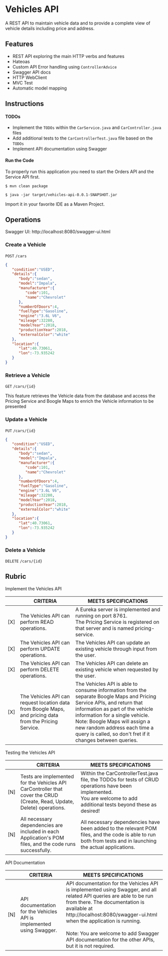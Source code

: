 # Vehicles API

A REST API to maintain vehicle data and to provide a complete
view of vehicle details including price and address.

## Features

- REST API exploring the main HTTP verbs and features
- Hateoas
- Custom API Error handling using `ControllerAdvice`
- Swagger API docs
- HTTP WebClient
- MVC Test
- Automatic model mapping

## Instructions

#### TODOs

- Implement the `TODOs` within the `CarService.java` and `CarController.java`  files
- Add additional tests to the `CarControllerTest.java` file based on the `TODOs`
- Implement API documentation using Swagger

#### Run the Code

To properly run this application you need to start the Orders API and
the Service API first.


```
$ mvn clean package
```

```
$ java -jar target/vehicles-api-0.0.1-SNAPSHOT.jar
```

Import it in your favorite IDE as a Maven Project.

## Operations

Swagger UI: http://localhost:8080/swagger-ui.html

### Create a Vehicle

`POST` `/cars`
```json
{
   "condition":"USED",
   "details":{
      "body":"sedan",
      "model":"Impala",
      "manufacturer":{
         "code":101,
         "name":"Chevrolet"
      },
      "numberOfDoors":4,
      "fuelType":"Gasoline",
      "engine":"3.6L V6",
      "mileage":32280,
      "modelYear":2018,
      "productionYear":2018,
      "externalColor":"white"
   },
   "location":{
      "lat":40.73061,
      "lon":-73.935242
   }
}
```

### Retrieve a Vehicle

`GET` `/cars/{id}`

This feature retrieves the Vehicle data from the database
and access the Pricing Service and Boogle Maps to enrich 
the Vehicle information to be presented

### Update a Vehicle

`PUT` `/cars/{id}`

```json
{
   "condition":"USED",
   "details":{
      "body":"sedan",
      "model":"Impala",
      "manufacturer":{
         "code":101,
         "name":"Chevrolet"
      },
      "numberOfDoors":4,
      "fuelType":"Gasoline",
      "engine":"3.6L V6",
      "mileage":32280,
      "modelYear":2018,
      "productionYear":2018,
      "externalColor":"white"
   },
   "location":{
      "lat":40.73061,
      "lon":-73.935242
   }
}
```

### Delete a Vehicle

`DELETE` `/cars/{id}`


## Rubric
Implement the Vehicles API

|     |CRITERIA|MEETS SPECIFICATIONS|
|-|--------|--------------------|
|[X]|The Vehicles API can perform READ operations.| A Eureka server is implemented and running on port 8761.<br>The Pricing Service is registered on that server and is named pricing-service.|
|[X]|The Vehicles API can perform UPDATE operations.| The Vehicles API can update an existing vehicle through input from the user. |
|[X]|The Vehicles API can perform DELETE operations.| The Vehicles API can delete an existing vehicle when requested by the user.|
|[X]|The Vehicles API can request location data from Boogle Maps, and pricing data from the Pricing Service.| The Vehicles API is able to consume information from the separate Boogle Maps and Pricing Service APIs, and return that information as part of the vehicle information for a single vehicle. <br> Note: Boogle Maps will assign a new random address each time a query is called, so don't fret if it changes between queries. |

Testing the Vehicles API

|     |CRITERIA|MEETS SPECIFICATIONS|
|-|--------|--------------------|
|[N]|Tests are implemented for the Vehicles API CarController that cover the CRUD (Create, Read, Update, Delete) operations.| Within the CarControllerTest.java file, the TODOs for tests of CRUD operations have been implemented. <br> You are welcome to add additional tests beyond these as desired!|
|[N]|All necessary dependencies are included in each Application's POM files, and the code runs successfully.| All necessary dependencies have been added to the relevant POM files, and the code is able to run both from tests and in launching the actual applications. |

API Documentation

|     |CRITERIA|MEETS SPECIFICATIONS|
|-|--------|--------------------|
|[N]|API documentation for the Vehicles API is implemented using Swagger.| API documentation for the Vehicles API is implemented using Swagger, and all related API queries are able to be run from there. The documentation is available at http://localhost:8080/swagger-ui.html when the application is running.<br><br>Note: You are welcome to add Swagger API documentation for the other APIs, but it is not required. |